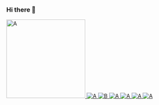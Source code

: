 ### Hi there 👋


<a width=102 href="https://www.jtf.im">
  <img width="207px" alt="A" src="https://img.shields.io/static/v1?label=blog&message=ww.jtf.im&color=rgb(235,198,90)&style=for-the-badge" />
</a>
<a width=102 href="https://codepen.io/randomyang">
  <img alt="A" src="https://img.shields.io/static/v1?logo=codepen&logoColor=rgb(255,255,255)&label=&message=codepen&color=rgb(0,0,0)&style=for-the-badge" />
</a>
<a width=107 href="https://dribbble.com/randomyang">
  <img alt="B" src="https://img.shields.io/static/v1?logo=dribbble&logoColor=rgb(255,255,255)&label=&message=dribbble&color=rgb(234,76,137)&style=for-the-badge" />
</a>
<a href="https://twitter.com/JHWviuDZH8bcvuM">
  <img alt="A" src="https://img.shields.io/static/v1?logo=twitter&logoColor=rgb(255,255,255)&label=&message=twitter&color=rgb(29,161,242)&style=for-the-badge" />
</a>
<a href="https://www.figma.com/@randomyang">
  <img alt="A" src="https://img.shields.io/static/v1?logo=figma&logoColor=rgb(255,255,255)&label=&message=figma&color=rgb(242,78,30)&style=for-the-badge" />
</a>
<a href="https://github.com/random-yang">
  <img alt="A" src="https://img.shields.io/static/v1?logo=github&logoColor=rgb(255,255,255)&label=&message=github&color=rgb(24,23,23)&style=for-the-badge" />
</a>
<a href="mailto:decoderyang@gmail.com">
  <img alt="A" src="https://img.shields.io/static/v1?logo=gmail&logoColor=rgb(255,255,255)&label=&message=decoderyang@gmail.com&color=rgb(209,72,54)&style=for-the-badge" />
</a>

</br>
</br>
</br>

<!--
**thejtf/thejtf** is a ✨ _special_ ✨ repository because its `README.md` (this file) appears on your GitHub profile.

Here are some ideas to get you started:

- 🔭 I’m currently working on ...
- 🌱 I’m currently learning ...
- 👯 I’m looking to collaborate on ...
- 🤔 I’m looking for help with ...
- 💬 Ask me about ...
- 📫 How to reach me: ...
- 😄 Pronouns: ...
- ⚡ Fun fact: ...
-->

